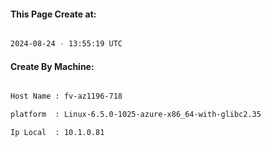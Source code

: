 
   
#### This Page Create at:

```bash

2024-08-24 - 13:55:19 UTC

```

#### Create By Machine:

```bash

Host Name : fv-az1196-718

platform  : Linux-6.5.0-1025-azure-x86_64-with-glibc2.35

Ip Local  : 10.1.0.81

```

